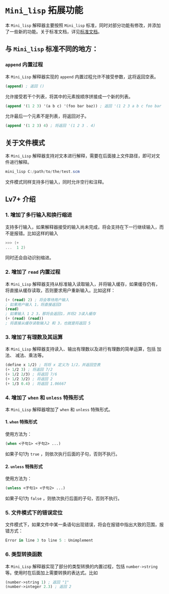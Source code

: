 # `Mini_lisp` 拓展功能

本 `Mini_lisp` 解释器主要按照 `Mini_lisp` 标准，同时对部分功能有修改，并添加了一些新的功能。关于标准文档，详见[标准文档](https://pku-software.github.io/mini-lisp-spec/)。



## 与 `Mini_lisp` 标准不同的地方：

### `append` 内置过程

本 `Mini_Lisp` 解释器实现的 `append` 内置过程允许不接受参数，这将返回空表。

```lisp
(append) ; 返回 ()
```

允许接受若干个列表，将其中的元素按顺序拼接成一个新的列表。

```lisp
(append '(1 2 3) '(a b c) '(foo bar baz)) ; 返回 '(1 2 3 a b c foo bar baz)
```

允许最后一个元素不是列表，将返回对子。

```lisp
(append '(1 2 3) 4) ; 将返回 '(1 2 3 . 4)
```



## 关于文件模式

本 `Mini_Lisp` 解释器支持对文本进行解释，需要在后面接上文件路径，即可对文件进行解释。

```powershell
mini_lisp C:/path/to/the/test.scm
```

文件模式同样支持多行输入，同时允许空行和注释。



## Lv7+ 介绍

### 1. 增加了多行输入和换行缩进

支持多行输入，如果解释器接受的输入尚未完成，将会支持在下一行继续输入，而不是报错。比如这样的输入

```powershell
>>> (+
...  1 2)
```

同时还会自动识别缩进。

### 2. 增加了 `read` 内置过程

本 `Mini_Lisp` 解释器支持从标准输入读取输入，并将输入缓存，如果缓存仍有，将直接从缓存读取，否则要求用户重新输入。比如这样：

```lisp
(+ (read) 2) ; 将会等待用户输入
; 如果用户输入 1，将直接返回3
(read)
; 如果输入 1 2 3，那将会返回1，并将2 3读入缓存
(+ (read) (read))
; 将直接从缓存读取输入2 和 3，也就是将返回 5
```

### 3. 增加了有理数及其运算

本 `Mini_Lisp` 解释器支持读入、输出有理数以及进行有理数的简单运算，包括 加法、 减法、乘法等。

```lisp
(define x 1/2) ; 将将 x 定义为 1/2，并返回空表
(+ 1/2 3) ; 将返回 7/2
(+ 1/2 2/3) ; 将返回 7/6
(+ 1/2 3/2) ; 将返回 2
(+ 1/3 0.4) ; 将返回 1.06667
```

### 4.  增加了 `when` 和 `unless` 特殊形式

本 `Mini_Lisp` 解释器增加了 `when` 和 `unless` 特殊形式。

#### 1. `when` 特殊形式

使用方法为：

```lisp
(when <子句1> <子句2> ...)
```

如果子句1为 `true` ，则依次执行后面的子句，否则不执行。

#### 2. `unless` 特殊形式

使用方法为：

```lisp
(unless <子句1> <子句2> ...)
```

如果子句1为 `false` ，则依次执行后面的子句，否则不执行。

### 5. 文件模式下的错误定位

文件模式下，如果文件中某一条语句出现错误，将会在报错中指出大致的范围，报错方式：

```powershell
Error in line 3 to line 5 : Unimplement
```

### 6. 类型转换函数

本 `Mini_Lisp` 解释器实现了部分的类型转换的内置过程，包括 `number->string` 等。使用时在后面加上需要转换的表达式。比如

```lisp
(number->string 1) ; 返回 "1"
(number->integer 2.3) ; 返回 2
```

